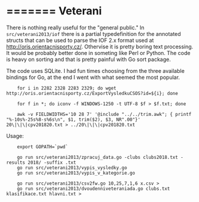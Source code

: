 =======
Veterani
========

There is nothing really useful for the "general public." In `src/veterani2013/iof` there is a partial typedefinition for the annotated structs that can be used to parse the IOF 2.x format used at http://oris.orientacnisporty.cz/. Othervise it is pretty boring text processing. It would be probably better done in someting like Perl or Python. The code is heavy on sorting and that is pretty painful with Go sort package.

The code uses SQLite. I had fun times choosing from the three available bindings for Go, at the end I went with what seemed the most popular.


        for i in 2282 2328 2283 2329; do wget http://oris.orientacnisporty.cz/ExportVysledkuCSOS?id=${i}; done
        
        for f in *; do iconv -f WINDOWS-1250 -t UTF-8 $f > $f.txt; done

        awk -v FIELDWIDTHS='10 28 7' '@include "../../trim.awk"; { printf "%-10s%-25s%8-s%6s\n", $1, trim($2), $3, NR".00"}' 20\|\|\|cpv201820.txt > ../20\|\|\|cpv201820.txt

Usage:

        export GOPATH=`pwd`

        go run src/veterani2013/zpracuj_data.go -clubs clubs2018.txt -results 2018/ -suffix .txt
        go run src/veterani2013/vypis_vysledky.go
        go run src/veterani2013/vypis_v_kategorie.go

        go run src/veterani2013/csv2fw.go 10,25,7,1,6 x.csv >
        go run src/veterani2013/dvoudenniveteraniada.go clubs.txt klasifikace.txt hlavni.txt >